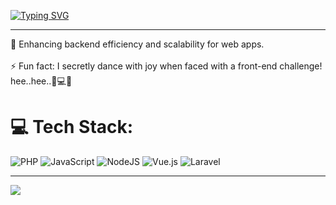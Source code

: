 <a href="https://git.io/typing-svg"><img src="https://readme-typing-svg.herokuapp.com?font=Honk&size=45&pause=1000&center=true&vCenter=true&width=805&height=200&lines=Hello+.+.+.;I'm+Sai+Htoo+Lwin.;Let's+build+something+amazing+together!" alt="Typing SVG" /></a>

<hr/>

🚀 Enhancing backend efficiency and scalability for web apps.<br><br>⚡ Fun fact: I secretly dance with joy when faced with a front-end challenge! hee..hee..💃💻✨

# 💻 Tech Stack:
![PHP](https://img.shields.io/badge/php-%23777BB4.svg?style=for-the-badge&logo=php&logoColor=white) ![JavaScript](https://img.shields.io/badge/javascript-%23323330.svg?style=for-the-badge&logo=javascript&logoColor=%23F7DF1E) ![NodeJS](https://img.shields.io/badge/node.js-6DA55F?style=for-the-badge&logo=node.js&logoColor=white) ![Vue.js](https://img.shields.io/badge/vue.js-%2335495e.svg?style=for-the-badge&logo=vuedotjs&logoColor=%234FC08D) ![Laravel](https://img.shields.io/badge/laravel-%23FF2D20.svg?style=for-the-badge&logo=laravel&logoColor=white)

---
[![](https://visitcount.itsvg.in/api?id=saihtoolwin&icon=0&color=0)](https://visitcount.itsvg.in)

<!-- Proudly created with GPRM ( https://gprm.itsvg.in ) -->
